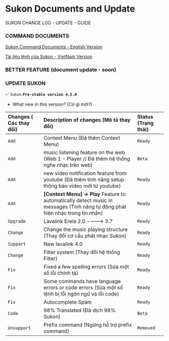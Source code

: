 # Sukon Documents and Update
SUKON CHANGE LOG - UPDATE - GUIDE

### COMMAND DOCUMENTS
[Sukon Command Documents - English Version](https://github.com/Fubuki-World0510/sukon-change-log/blob/main/command-document-en.md)

[Tài liệu lệnh của Sukon - VietNam Version](https://github.com/Fubuki-World0510/sukon-change-log/blob/main/command-document-vi.md)

### BETTER FEATURE (document update - soon)
### UPDATE SUKON
✅ `Sukon` **`Pre-stable version 4.5.0`**

- What new in this version? (Có gì mới?)

| Changes ( Các thay đổi)  | Description of changes (Mô tả thay đổi) |  Status (Trạng thái)   |
| :-------- | :-------------------------------- | :-------- |
| `Add` | Context Menu (Đã thêm Context Menu) | `Ready` |
| `Add` | music listening feature on the web (Web 1 - Player // Đã thêm hệ thống nghe nhạc trên web) | `Beta` |
| `Add` | new video notification feature from youtube (Đã thêm tính năng setup thông báo video mới từ youtube) | `Ready` |
| `Add` | **[Context Menu] -> Play** Feature to automatically detect music in messages (Tính năng tự động phát hiện nhạc trong tin nhắn) | `Ready` |
| `Upgrade` | Lavalink Erela 2.0 ----> 3.7 | `Ready` |
| `Change` | Change the music playing structure (Thay đổi cơ cấu phát nhạc Sukon) | `Ready` |
| `Support` | New lavalink 4.0 | `Ready` |
| `Change` | Filter system (Thay đổi hệ thống Filter) | `Ready` |
| `Fix` | Fixed a few spelling errors (Sửa một số lỗi chính tả) | `Ready` |
| `Fix` | Some commands have language errors or code errors (Sửa một số lệnh bị lỗi ngôn ngữ và lỗi code) | `Ready` |
| `Fix` | Autocomplete Spam | `Ready` |
| `Code` | 98% Translated (Đã dịch 98% Sukon) | `Beta` |
| `Unsupport` | Prefix command (Ngừng hỗ trợ prefix command) | `Removed` |
